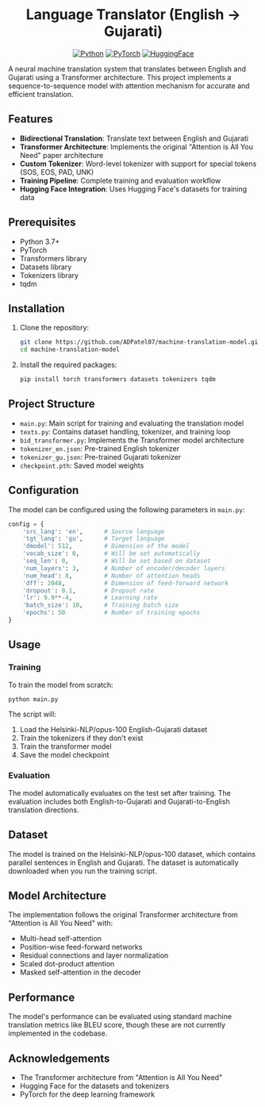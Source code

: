 <div align="center">

# Language Translator (English → Gujarati)

[![Python](https://img.shields.io/badge/Python-3.7%2B-blue)](https://www.python.org/)
[![PyTorch](https://img.shields.io/badge/PyTorch-2.0+-ee4c2c)](https://pytorch.org/)
[![HuggingFace](https://img.shields.io/badge/HuggingFace-Datasets-yellow)](https://huggingface.co/docs/datasets/)

</div>

A neural machine translation system that translates between English and Gujarati using a Transformer architecture. This project implements a sequence-to-sequence model with attention mechanism for accurate and efficient translation.

## Features

- **Bidirectional Translation**: Translate text between English and Gujarati
- **Transformer Architecture**: Implements the original "Attention is All You Need" paper architecture
- **Custom Tokenizer**: Word-level tokenizer with support for special tokens (SOS, EOS, PAD, UNK)
- **Training Pipeline**: Complete training and evaluation workflow
- **Hugging Face Integration**: Uses Hugging Face's datasets for training data

## Prerequisites

- Python 3.7+
- PyTorch
- Transformers library
- Datasets library
- Tokenizers library
- tqdm

## Installation

1. Clone the repository:
   ```bash
   git clone https://github.com/ADPatel07/machine-translation-model.git
   cd machine-translation-model
   ```

2. Install the required packages:
   ```bash
   pip install torch transformers datasets tokenizers tqdm
   ```

## Project Structure

- `main.py`: Main script for training and evaluating the translation model
- `texts.py`: Contains dataset handling, tokenizer, and training loop
- `bid_transformer.py`: Implements the Transformer model architecture
- `tokenizer_en.json`: Pre-trained English tokenizer
- `tokenizer_gu.json`: Pre-trained Gujarati tokenizer
- `checkpoint.pth`: Saved model weights

## Configuration

The model can be configured using the following parameters in `main.py`:

```python
config = {
    'src_lang': 'en',      # Source language
    'tgt_lang': 'gu',      # Target language
    'dmodel': 512,         # Dimension of the model
    'vocab_size': 0,       # Will be set automatically
    'seq_len': 0,          # Will be set based on dataset
    'num_layers': 3,       # Number of encoder/decoder layers
    'num_head': 8,         # Number of attention heads
    'dff': 2048,           # Dimension of feed-forward network
    'dropout': 0.1,        # Dropout rate
    'lr': 9.9**-4,         # Learning rate
    'batch_size': 10,      # Training batch size
    'epochs': 50           # Number of training epochs
}
```

## Usage

### Training

To train the model from scratch:

```bash
python main.py
```

The script will:
1. Load the Helsinki-NLP/opus-100 English-Gujarati dataset
2. Train the tokenizers if they don't exist
3. Train the transformer model
4. Save the model checkpoint

### Evaluation

The model automatically evaluates on the test set after training. The evaluation includes both English-to-Gujarati and Gujarati-to-English translation directions.

## Dataset

The model is trained on the Helsinki-NLP/opus-100 dataset, which contains parallel sentences in English and Gujarati. The dataset is automatically downloaded when you run the training script.

## Model Architecture

The implementation follows the original Transformer architecture from "Attention is All You Need" with:
- Multi-head self-attention
- Position-wise feed-forward networks
- Residual connections and layer normalization
- Scaled dot-product attention
- Masked self-attention in the decoder

## Performance

The model's performance can be evaluated using standard machine translation metrics like BLEU score, though these are not currently implemented in the codebase.

## Acknowledgements

- The Transformer architecture from "Attention is All You Need"
- Hugging Face for the datasets and tokenizers
- PyTorch for the deep learning framework
